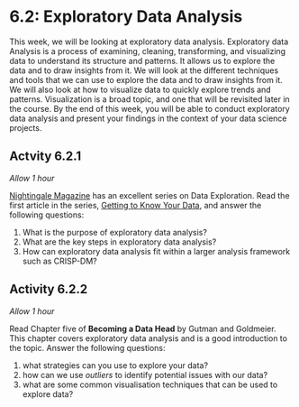 # 6.2: Exploratory Data Analysis

This week, we will be looking at exploratory data analysis. Exploratory data
Analysis is a process of examining, cleaning, transforming, and visualizing data
to understand its structure and patterns. It allows us to explore the data and
to draw insights from it. We will look at the different techniques and tools
that we can use to explore the data and to draw insights from it. We will also
look at how to visualize data to quickly explore trends and patterns.
Visualization is a broad topic, and one that will be revisited later in the
course. By the end of this week, you will be able to conduct exploratory data
analysis and present your findings in the context of your data science projects.

## Actvity 6.2.1

_Allow 1 hour_

[Nightingale Magazine](https://nightingaledvs.com/) has an excellent series on
Data Exploration. Read the first article in the series,
[Getting to Know Your Data](https://nightingaledvs.com/data-exploration-step-1-getting-to-know-your-data/),
and answer the following questions:

1. What is the purpose of exploratory data analysis?
2. What are the key steps in exploratory data analysis?
3. How can exploratory data analysis fit within a larger analysis framework such
   as CRISP-DM?

<!--Todo: introduce a framework-->

## Activity 6.2.2

_Allow 1 hour_

Read Chapter five of **Becoming a Data Head** by Gutman and Goldmeier. This
chapter covers exploratory data analysis and is a good introduction to the
topic. Answer the following questions:

1. what strategies can you use to explore your data?
2. how can we use _outliers_ to identify potential issues with our data?
3. what are some common visualisation techniques that can be used to explore
   data?

<!-- TODO: write ~700 words -->

<!-- TODO: add 3 activities -->

